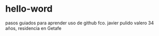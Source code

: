 # hello-word
pasos guiados para aprender uso de github
fco. javier pulido valero
34 años, residencia en Getafe
